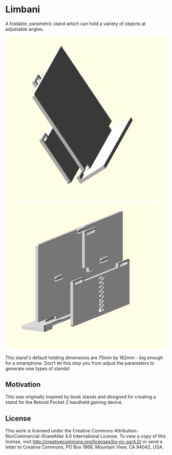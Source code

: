 # Limbani

A foldable, parametric stand which can hold a variety of objects at adjustable
angles.

![The front of the stand.](./renders/front.png)
![The back of the stand.](./renders/back.png)

This stand's default holding dimensions are 70mm by 162mm - big enough for a
smartphone. Don't let this stop you from adjust the parameters to generate new
types of stands!

## Motivation

This was originally inspired by book stands and designed for creating a stand
for the Retroid Pocket 2 handheld gaming device.

## License

This work is licensed under the Creative Commons
Attribution-NonCommercial-ShareAlike 4.0 International License. To view a copy
of this license, visit http://creativecommons.org/licenses/by-nc-sa/4.0/ or send
a letter to Creative Commons, PO Box 1866, Mountain View, CA 94042, USA.
